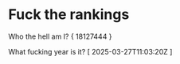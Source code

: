 # Fuck the rankings

Who the hell am I?
{ 18127444 }

What fucking year is it?
[ 2025-03-27T11:03:20Z ]
